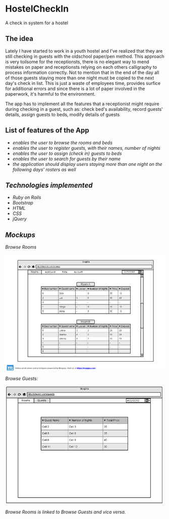 HostelCheckIn
=============

A check in system for a hostel

The idea
-
Lately I have started to work in a youth hostel and I've realized that they are still checking in guests with
the oldschool paper/pen method.
This approach is very toilsome for the receptionsts, there is no elegant way to mend mistakes on paper and receptionsts 
relying on each others calligraphy to process information correctly. Not to mention that in the end of the day all of
those guests staying more than one night must be copied to the next day's check in list. This is just a waste of employees
time, provides surfice for additional errors and since there is a lot of paper involved in the paperwork,
it's harmful to the environment.

The app has to implement all the features that a receptionist might require during checking in a guest, such as:
check bed's availability, record guests' details, assign guests to beds, modify details of guests

List of features of the App
-
<ul><i>
<li>enables the user to browse the rooms and beds</li>
<li>enables the user to register guests, with their names, number of nights</li>
<li>enables the user to assign (check in) guests to beds</li>
<li>enables the user to search for guests by their name</li>
<li>the application should display users staying more than one night on the following days' rosters as well</li>
</ul>

Technologies implemented
-
<ul><i>
<li>Ruby on Rails</li>
<li>Bootstrap</li>
<li>HTML</li>
<li>CSS</li>
<li>jQuery</li>
</ul>

Mockups
-
<p><i>Browse Rooms</p>
<img src="/doc/Browse_Rooms.png" alt="Browse Rooms">
<p><i>Browse Guests:</p>
<img src="/doc/Browse_Guests.png" alt="Browse Guests">

Browse Rooms is linked to Browse Guests and vica versa.
